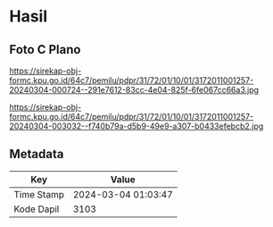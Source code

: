 # Hasil

## Foto C Plano

https://sirekap-obj-formc.kpu.go.id/64c7/pemilu/pdpr/31/72/01/10/01/3172011001257-20240304-000724--291e7612-83cc-4e04-825f-6fe067cc66a3.jpg

https://sirekap-obj-formc.kpu.go.id/64c7/pemilu/pdpr/31/72/01/10/01/3172011001257-20240304-003032--f740b79a-d5b9-49e9-a307-b0433efebcb2.jpg


## Metadata

| Key        | Value               |
| ---------- | ------------------- |
| Time Stamp | 2024-03-04 01:03:47 |
| Kode Dapil | 3103                |



